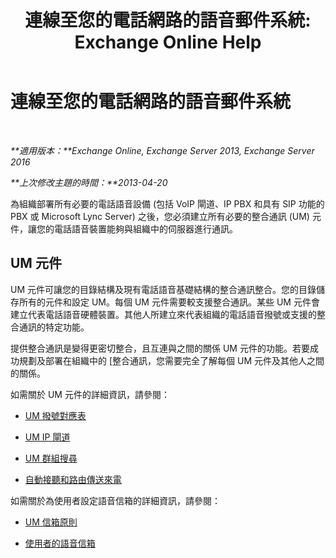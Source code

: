 ﻿---
title: '連線至您的電話網路的語音郵件系統: Exchange Online Help'
TOCTitle: 連線至您的電話網路的語音郵件系統
ms:assetid: b606b49d-5bd3-4321-ae77-99fa4604c875
ms:mtpsurl: https://technet.microsoft.com/zh-tw/library/JJ673554(v=EXCHG.150)
ms:contentKeyID: 50474084
ms.date: 05/23/2018
mtps_version: v=EXCHG.150
ms.translationtype: MT
---

# 連線至您的電話網路的語音郵件系統

 

_**適用版本：**Exchange Online, Exchange Server 2013, Exchange Server 2016_

_**上次修改主題的時間：**2013-04-20_

為組織部署所有必要的電話語音設備 (包括 VoIP 閘道、IP PBX 和具有 SIP 功能的 PBX 或 Microsoft Lync Server) 之後，您必須建立所有必要的整合通訊 (UM) 元件，讓您的電話語音裝置能夠與組織中的伺服器進行通訊。

## UM 元件

UM 元件可讓您的目錄結構及現有電話語音基礎結構的整合通訊整合。您的目錄儲存所有的元件和設定 UM。每個 UM 元件需要較支援整合通訊。某些 UM 元件會建立代表電話語音硬體裝置。其他人所建立來代表組織的電話語音撥號或支援的整合通訊的特定功能。

提供整合通訊是變得更密切整合，且互連與之間的關係 UM 元件的功能。若要成功規劃及部署在組織中的 \[整合通訊，您需要完全了解每個 UM 元件及其他人之間的關係。

如需關於 UM 元件的詳細資訊，請參閱：

  - [UM 撥號對應表](um-dial-plans-exchange-2013-help.md)

  - [UM IP 閘道](um-ip-gateways-exchange-2013-help.md)

  - [UM 群組搜尋](um-hunt-groups-exchange-2013-help.md)

  - [自動接聽和路由傳送來電](automatically-answer-and-route-incoming-calls-exchange-2013-help.md)

如需關於為使用者設定語音信箱的詳細資訊，請參閱：

  - [UM 信箱原則](um-mailbox-policies-exchange-2013-help.md)

  - [使用者的語音信箱](voice-mail-for-users-exchange-2013-help.md)

